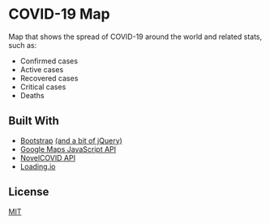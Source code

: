 # COVID-19 Map
Map that shows the spread of COVID-19 around the world and related stats, such as:
* Confirmed cases
* Active cases
* Recovered cases
* Critical cases
* Deaths

## Built With
* [Bootstrap](https://getbootstrap.com/) [(and a bit of jQuery)](https://jquery.com/)
* [Google Maps JavaScript API](https://developers.google.com/maps/documentation/javascript/tutorial)
* [NovelCOVID API](https://github.com/NovelCOVID/API)
* [Loading.io](https://loading.io/css/)

## License
[MIT](https://choosealicense.com/licenses/mit/)
